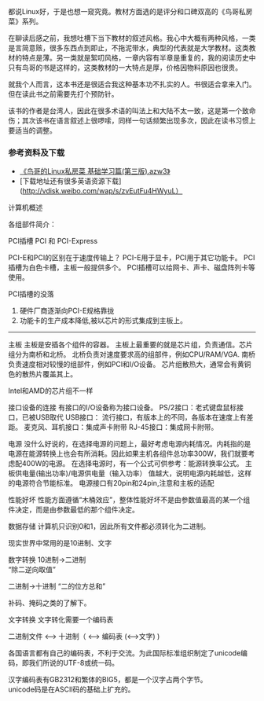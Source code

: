 都说Linux好，于是也想一窥究竟。教材方面选的是评分和口碑双高的《鸟哥私房菜》系列。

在聊读后感之前，我想吐槽下当下教材的叙述风格。我心中大概有两种风格，一类是言简意赅，很多东西点到即止，不拖泥带水，典型的代表就是大学教材。这类教材的特点是薄。另一类就是絮叨风格，一章内容有半章是重复的，我的阅读历史中只有鸟哥的书是这样的，这类教材的一大特点是厚，价格因物料原因也很贵。

就我个人而言，这本书还是很适合我这种基本功不扎实的人。书很适合拿来入门。但在读此书之前需要先打个预防针。

该书的作者是台湾人，因此在很多术语的叫法上和大陆不太一致，这是第一个致命伤；其次该书在语言叙述上很啰嗦，同样一句话频繁出现多次，因此在读书习惯上要适当的调整。





### 参考资料及下载
* [《鸟哥的Linux私房菜 基础学习篇(第三版).azw3》](https://book.shuyuzhe.com/view/4385.html)
* [下载地址还有很多英语资源下载](http://vdisk.weibo.com/wap/s/zvEutFu4HWyuL）

计算机概述


各组部件简介：


PCI插槽
PCI 和 PCI-Express

PCI-E和PCI的区别在于速度传输上？
PCI-E用于显卡，PCI用于其它功能卡。
PCI插槽为白色卡槽，主板一般提供多个。
PCI插槽可以给网卡、声卡、磁盘阵列卡等使用。


PCI插槽的没落
1. 硬件厂商逐渐向PCI-E规格靠拢
2. 功能卡的生产成本降低,被以芯片的形式集成到主板上。



---
主板
主板是安插各个组件的容器。
主板上最重要的就是芯片组，负责通信。芯片组分为南桥和北桥。
北桥负责对速度要求高的组部件，例如CPU/RAM/VGA.
南桥负责速度相对较慢的组部件，例如PCI和I/O设备。
芯片组散热大，通常会有黄铜色的散热片覆盖其上。


Intel和AMD的芯片组不一样


接口设备的连接
有接口的I/O设备称为接口设备。
PS/2接口：老式键盘鼠标接口，已被USB取代
USB接口： 流行接口，有版本上的不同，各版本在速度上有差距。
麦克风、耳机接口：集成声卡附带
RJ-45接口：集成网卡附带。

电源
没什么好说的，在选择电源的问题上，最好考虑电源内耗情况。内耗指的是电源在能源转换上也会有所消耗。因此如果主机各组件总功率300W，我们就要考虑配400W的电源。
在选择电源时，有一个公式可供参考：能源转换率公式。
主板供电量(输出功率)/电源供电量（输入功率）
值越大，说明电源内耗越低，这样的电源符合节能标准。
电源接口有20pin和24pin,注意和主板的适配

性能好坏
性能方面遵循“木桶效应”，整体性能好坏不是由参数值最高的某一个组件决定，而是由参数最低的那个组件决定。



数据存储
计算机只识别0和1，因此所有文件都必须转化为二进制。

现实世界中常用的是10进制、文字

数字转换
10进制->二进制  
“除二逆向取值”

二进制->十进制
“二的位方总和”

补码、掩码之类的了解下。

文字转换
文字转化需要一个编码表

二进制文件  <--> 十进制（ <--> 编码表 (<-->文字)  )


各国语言都有自己的编码表，不利于交流。为此国际标准组织制定了unicode编码，即我们所说的UTF-8或统一码。

汉字编码表有GB2312和繁体的BIG5，都是一个汉字占两个字节。  
unicode码是在ASCII码的基础上扩充的。